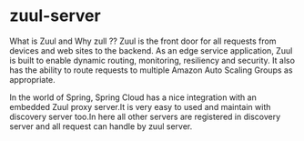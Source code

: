 # zuul-server 

What is Zuul and Why zull ??
Zuul is the front door for all requests from devices and web sites to the backend. As an edge service application, Zuul is built to enable dynamic routing, monitoring, resiliency and security. It also has the ability to route requests to multiple Amazon Auto Scaling Groups as appropriate.

In the world of Spring, Spring Cloud has a nice integration with an embedded Zuul proxy server.It is very easy to used and maintain with discovery server too.In here all other servers are registered in discovery server and all request can handle by zuul server.
